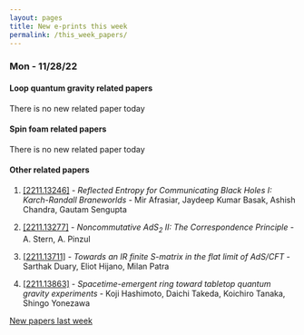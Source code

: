 ```yaml
---
layout: pages
title: New e-prints this week
permalink: /this_week_papers/
---
```




### Mon - 11/28/22

#### Loop quantum gravity related papers

There is no new related paper today 

#### Spin foam related papers

There is no new related paper today 



#### Other related papers

1. [[2211.13246]](https://arxiv.org/abs/2211.13246) - *Reflected Entropy for Communicating Black Holes I: Karch-Randall  Braneworlds* - Mir Afrasiar, Jaydeep Kumar Basak, Ashish Chandra, Gautam Sengupta

1. [[2211.13277]](https://arxiv.org/abs/2211.13277) - *Noncommutative $AdS_2$ II: The Correspondence Principle* - A. Stern, A. Pinzul

1. [[2211.13711]](https://arxiv.org/abs/2211.13711) - *Towards an IR finite S-matrix in the flat limit of AdS/CFT* - Sarthak Duary, Eliot Hijano, Milan Patra

1. [[2211.13863]](https://arxiv.org/abs/2211.13863) - *Spacetime-emergent ring toward tabletop quantum gravity experiments* - Koji Hashimoto, Daichi Takeda, Koichiro Tanaka, Shingo Yonezawa






[New papers last week]({{site.url}}/archived/weekly/pre-prints/2022/11/28/archived_weekly_papers.html)